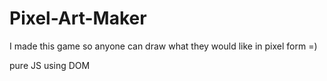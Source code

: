 # Pixel-Art-Maker

I made this game so anyone can draw what they would like in pixel form =)

pure JS using DOM
